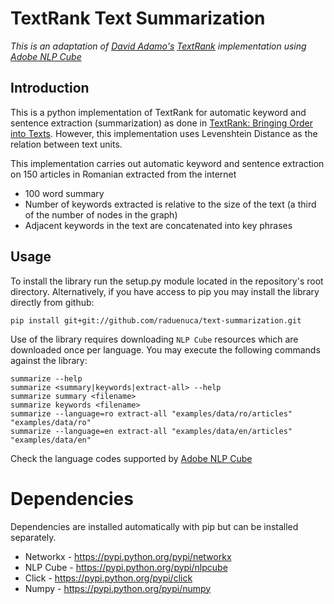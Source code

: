 # TextRank Text Summarization

*This is an adaptation of [David Adamo's](https://github.com/davidadamojr) 
[TextRank](https://github.com/davidadamojr/TextRank) implementation using [Adobe NLP Cube](https://github.com/adobe/NLP-Cube)* 

## Introduction 

This is a python implementation of TextRank for automatic keyword and sentence extraction (summarization) as done in 
[TextRank: Bringing Order into Texts](https://web.eecs.umich.edu/~mihalcea/papers/mihalcea.emnlp04.pdf). 
However, this implementation uses Levenshtein Distance as the relation between text units.

This implementation carries out automatic keyword and sentence extraction on 150 articles in Romanian extracted from the 
internet

* 100 word summary
* Number of keywords extracted is relative to the size of the text (a third of the number of nodes in the graph)
* Adjacent keywords in the text are concatenated into key phrases

## Usage

To install the library run the setup.py module located in the repository's root directory. Alternatively, if you have 
access to pip you may install the library directly from github:

```pip install git+git://github.com/raduenuca/text-summarization.git```

Use of the library requires downloading `NLP Cube` resources which are downloaded once per language. You may execute the 
following commands against the library:

```
summarize --help
summarize <summary|keywords|extract-all> --help
summarize summary <filename> 
summarize keywords <filename>
summarize --language=ro extract-all "examples/data/ro/articles" "examples/data/ro"
summarize --language=en extract-all "examples/data/en/articles" "examples/data/en"
```

Check the language codes supported by [Adobe NLP Cube](https://github.com/adobe/NLP-Cube)

# Dependencies

Dependencies are installed automatically with pip but can be installed separately.

* Networkx - https://pypi.python.org/pypi/networkx
* NLP Cube - https://pypi.python.org/pypi/nlpcube
* Click - https://pypi.python.org/pypi/click
* Numpy - https://pypi.python.org/pypi/numpy